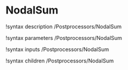 <!-- MOOSE Documentation Stub: Remove this when content is added. -->

# NodalSum

!syntax description /Postprocessors/NodalSum

!syntax parameters /Postprocessors/NodalSum

!syntax inputs /Postprocessors/NodalSum

!syntax children /Postprocessors/NodalSum
